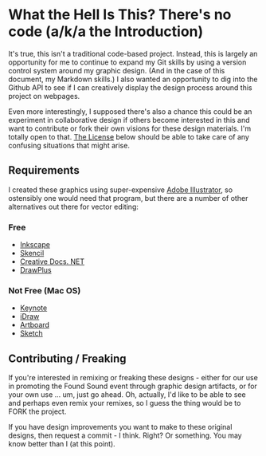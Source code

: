 What the Hell Is This? There's no code (a/k/a the Introduction)
===============================================================

It's true, this isn't a traditional code-based project. Instead, this is largely an opportunity for me to continue to expand my Git skills by using a version control system around my graphic design. (And in the case of this document, my Markdown skills.) I also wanted an opportunity to dig into the Github API to see if I can creatively display the design process around this project on webpages.

Even more interestingly, I supposed there's also a chance this could be an experiment in collaborative design if others become interested in this and want to contribute or fork their own visions for these design materials. I'm totally open to that. [The License][1] below should be able to take care of any confusing situations that might arise.

Requirements
------------
I created these graphics using super-expensive [Adobe Illustrator][3], so ostensibly one would need that program, but there are a number of other alternatives out there for vector editing:
### Free
- [Inkscape][4]
- [Skencil][5]
- [Creative Docs. NET][6]
- [DrawPlus][7]

### Not Free (Mac OS)
- [Keynote][8]
- [iDraw][9]
- [Artboard][10]
- [Sketch][11]

Contributing / Freaking
-----------------------
If you're interested in remixing or freaking these designs - either for our use in promoting the Found Sound event through graphic design artifacts, or for your own use ... um, just go ahead. Oh, actually, I'd like to be able to see and perhaps even remix your remixes, so I guess the thing would be to FORK the project.

If you have design improvements you want to make to these original designs, then request a commit - I think. Right? Or something. You may know better than I (at this point).

[1]: https://github.com/qaidj/Found-Sound-Designs/blob/master/README.md
[3]: http://www.adobe.com/products/illustrator.html 
[4]: http://inkscape.org/
[5]: http://www.skencil.org/
[6]: http://www.creativedocs.net/
[7]: http://www.serif.com/free-graphic-design-software/
[8]: http://www.apple.com/iwork/keynote/
[9]: http://www.indeeo.com/idraw/
[10]: http://www.mapdiva.com/artboard/ 
[11]: http://www.bohemiancoding.com/sketch/